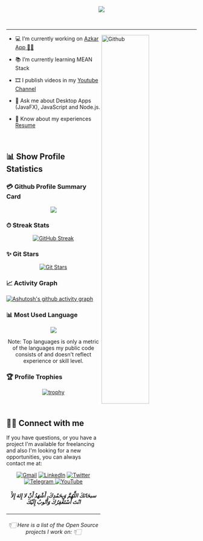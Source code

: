 <div align="center"><img src="https://readme-typing-svg.herokuapp.com?size=30&center=true&vCenter=true&width=500&lines=Hello+%F0%9F%91%8B+;I'm+Abd+El-Rahman+Bayoumi;Open+source+enthusiast;Feel+free+to+look+around+%F0%9F%91%80;Reach+out+if+you+need+help!+%F0%9F%92%AC"></div>

<br> 
 
<p align="center"> <a href="https://github.com/AbdelrahmanBayoumi/" align="center" ><img align="center"  alt="" src="https://visitor-badge.laobi.icu/badge?page_id=AbdelrahmanBayoumi.AbdelrahmanBayoumi"></a></p>


 
---
<!-- Statistics -->
<a href="https://abdelrahmanbayoumi.github.io/"><img align="right" width="50%" alt="Github" src="https://github-readme-stats.vercel.app/api?username=AbdelrahmanBayoumi&theme=algolia&show_icons=true&count_private=true&bg_color=1e2b3c&border_color=B2E0FF&icon_color=95ccff&border_radius=20&include_all_commits=true&rank_icon=percentile" /></a>


- 💻 I’m currently working on [Azkar App 🤲🏻](https://azkar-site.web.app/)

- 📚 I’m currently learning MEAN Stack

- 🎞️ I publish videos in my [Youtube Channel](https://www.youtube.com/@bayoumi-tech)

- 💬 Ask me about Desktop Apps (JavaFX), JavaScript and Node.js.

- 📄 Know about my experiences [Resume](https://docs.google.com/document/d/1rfOxqMYpVsmp-QnfefRcQQhYS4PV94P9/edit?usp=sharing&ouid=112610804660027266986&rtpof=true&sd=true)



<!-- <h3>
<details> -->
<!-- <summary>📊 Show Profile Statistics</summary> -->

<br>

## 📊 Show Profile Statistics
 
 ### 💳 Github Profile Summary Card
 
 <div align=center>
  
![](https://github-profile-summary-cards.vercel.app/api/cards/profile-details?username=AbdelrahmanBayoumi&theme=github_dark)
  
 </div>
 
 ### ⏱ Streak Stats
 
 <div align=center>
  
 [![GitHub Streak](http://github-readme-streak-stats.herokuapp.com?user=AbdelrahmanBayoumi&theme=dracula&background=1E2B3C&border=B2E0FF&stroke=000439&ring=95CCFF&fire=95CCFF&currStreakNum=95CCFF&sideNums=95CCFF&currStreakLabel=95CCFF&sideLabels=95CCFF&dates=FFFFFF)](https://git.io/streak-stats)

 </div>
 
 ### ✨ Git Stars
 
 <div align=center>
 
 [![Git Stars](https://git-stars.com/share/embed/AbdelrahmanBayoumi.svg)](https://git-stars.com/user/AbdelrahmanBayoumi)
 
 </div>
 
 
 ### 📈 Activity Graph
 
 [![Ashutosh's github activity graph](https://github-readme-activity-graph.vercel.app/graph?username=AbdelrahmanBayoumi&theme=react-dark)](https://github.com/ashutosh00710/github-readme-activity-graph)

 ### 📊 Most Used Language
 
 <div align=center>
  
[![](https://github-readme-stats.vercel.app/api/top-langs/?username=AbdelrahmanBayoumi&hide=CSS,Jupyter%20Notebook&langs_count=6&layout=donut&size_weight=0.5&count_weight=0.5)]()  

Note: Top languages is only a metric of the languages my public code consists of and doesn't reflect experience or skill level.

  
 </div>
 
 ### 🏆 Profile Trophies 

<div align=center>
 
[![trophy](https://github-profile-trophy.vercel.app/?username=AbdelrahmanBayoumi&theme=onedark)](https://github.com/ryo-ma/github-profile-trophy)
  
</div>
 
<!-- </details>
</h3> -->
<br> 

## 🙋‍♂️ Connect with me
If you have questions, or you have a project I'm available for freelancing and also I'm looking for a new opportunities,
you can always contact me at: <br>

<!-- Social Links -->
<div align="center">
<a href="mailto:abdelrahmanbayoumi1@gmail.com"><img alt="Gmail" src="https://img.shields.io/badge/Gmail-D14836?style=for-the-badge&logo=gmail&logoColor=white" /></a>
<a href="https://www.linkedin.com/in/abdelrahman-bayoumi/"><img alt="LinkedIn" src="https://img.shields.io/badge/linkedin-%230077B5.svg?style=for-the-badge&logo=linkedin&logoColor=white"/></a>
<a href="https://twitter.com/Abdelrahman_B1"><img alt="Twitter" src="https://img.shields.io/badge/Abdelrahman_B1-%231DA1F2.svg?style=for-the-badge&logo=Twitter&logoColor=white"/>
</a>
<a href="https://t.me/AbdelrahmanBayoumi"><img alt="Telegram" src="https://img.shields.io/badge/Telegram-2CA5E0?style=for-the-badge&logo=telegram&logoColor=white" />
</a>
 <a href="https://www.youtube.com/channel/UCuj-PqkIKq8of9bDM5B2JpA"><img alt="YouTube" src="https://img.shields.io/badge/Youtube Chennel-%23FF0000.svg?style=for-the-badge&logo=YouTube&logoColor=white"/></a>
</div>


<h5 align="center">سبحَانَكَ اللَّهُمَّ وَبِحَمْدِكَ، أَشْهَدُ أَنْ لا إِلهَ إِلأَ انْتَ أَسْتَغْفِرُكَ وَأَتْوبُ إِلَيْكَ</h5>

---

<h6 align="center">👇🏻 Here is a list of the Open Source projects I work on: 👇🏻</h6>
